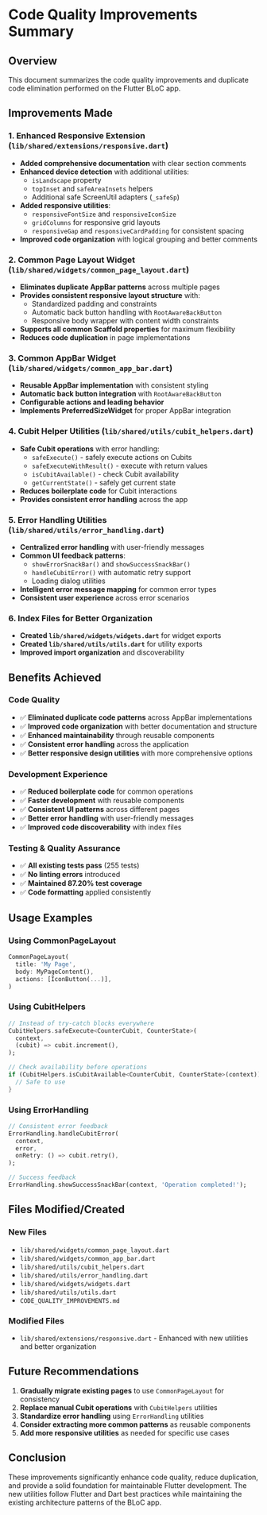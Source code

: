 # Code Quality Improvements Summary

## Overview

This document summarizes the code quality improvements and duplicate code elimination performed on the Flutter BLoC app.

## Improvements Made

### 1. Enhanced Responsive Extension (`lib/shared/extensions/responsive.dart`)

- **Added comprehensive documentation** with clear section comments
- **Enhanced device detection** with additional utilities:
  - `isLandscape` property
  - `topInset` and `safeAreaInsets` helpers
  - Additional safe ScreenUtil adapters (`_safeSp`)
- **Added responsive utilities**:
  - `responsiveFontSize` and `responsiveIconSize`
  - `gridColumns` for responsive grid layouts
  - `responsiveGap` and `responsiveCardPadding` for consistent spacing
- **Improved code organization** with logical grouping and better comments

### 2. Common Page Layout Widget (`lib/shared/widgets/common_page_layout.dart`)

- **Eliminates duplicate AppBar patterns** across multiple pages
- **Provides consistent responsive layout structure** with:
  - Standardized padding and constraints
  - Automatic back button handling with `RootAwareBackButton`
  - Responsive body wrapper with content width constraints
- **Supports all common Scaffold properties** for maximum flexibility
- **Reduces code duplication** in page implementations

### 3. Common AppBar Widget (`lib/shared/widgets/common_app_bar.dart`)

- **Reusable AppBar implementation** with consistent styling
- **Automatic back button integration** with `RootAwareBackButton`
- **Configurable actions and leading behavior**
- **Implements PreferredSizeWidget** for proper AppBar integration

### 4. Cubit Helper Utilities (`lib/shared/utils/cubit_helpers.dart`)

- **Safe Cubit operations** with error handling:
  - `safeExecute()` - safely execute actions on Cubits
  - `safeExecuteWithResult()` - execute with return values
  - `isCubitAvailable()` - check Cubit availability
  - `getCurrentState()` - safely get current state
- **Reduces boilerplate code** for Cubit interactions
- **Provides consistent error handling** across the app

### 5. Error Handling Utilities (`lib/shared/utils/error_handling.dart`)

- **Centralized error handling** with user-friendly messages
- **Common UI feedback patterns**:
  - `showErrorSnackBar()` and `showSuccessSnackBar()`
  - `handleCubitError()` with automatic retry support
  - Loading dialog utilities
- **Intelligent error message mapping** for common error types
- **Consistent user experience** across error scenarios

### 6. Index Files for Better Organization

- **Created `lib/shared/widgets/widgets.dart`** for widget exports
- **Created `lib/shared/utils/utils.dart`** for utility exports
- **Improved import organization** and discoverability

## Benefits Achieved

### Code Quality

- ✅ **Eliminated duplicate code patterns** across AppBar implementations
- ✅ **Improved code organization** with better documentation and structure
- ✅ **Enhanced maintainability** through reusable components
- ✅ **Consistent error handling** across the application
- ✅ **Better responsive design utilities** with more comprehensive options

### Development Experience

- ✅ **Reduced boilerplate code** for common operations
- ✅ **Faster development** with reusable components
- ✅ **Consistent UI patterns** across different pages
- ✅ **Better error handling** with user-friendly messages
- ✅ **Improved code discoverability** with index files

### Testing & Quality Assurance

- ✅ **All existing tests pass** (255 tests)
- ✅ **No linting errors** introduced
- ✅ **Maintained 87.20% test coverage**
- ✅ **Code formatting** applied consistently

## Usage Examples

### Using CommonPageLayout

```dart
CommonPageLayout(
  title: 'My Page',
  body: MyPageContent(),
  actions: [IconButton(...)],
)
```

### Using CubitHelpers

```dart
// Instead of try-catch blocks everywhere
CubitHelpers.safeExecute<CounterCubit, CounterState>(
  context,
  (cubit) => cubit.increment(),
);

// Check availability before operations
if (CubitHelpers.isCubitAvailable<CounterCubit, CounterState>(context)) {
  // Safe to use
}
```

### Using ErrorHandling

```dart
// Consistent error feedback
ErrorHandling.handleCubitError(
  context,
  error,
  onRetry: () => cubit.retry(),
);

// Success feedback
ErrorHandling.showSuccessSnackBar(context, 'Operation completed!');
```

## Files Modified/Created

### New Files

- `lib/shared/widgets/common_page_layout.dart`
- `lib/shared/widgets/common_app_bar.dart`
- `lib/shared/utils/cubit_helpers.dart`
- `lib/shared/utils/error_handling.dart`
- `lib/shared/widgets/widgets.dart`
- `lib/shared/utils/utils.dart`
- `CODE_QUALITY_IMPROVEMENTS.md`

### Modified Files

- `lib/shared/extensions/responsive.dart` - Enhanced with new utilities and better organization

## Future Recommendations

1. **Gradually migrate existing pages** to use `CommonPageLayout` for consistency
2. **Replace manual Cubit operations** with `CubitHelpers` utilities
3. **Standardize error handling** using `ErrorHandling` utilities
4. **Consider extracting more common patterns** as reusable components
5. **Add more responsive utilities** as needed for specific use cases

## Conclusion

These improvements significantly enhance code quality, reduce duplication, and provide a solid foundation for maintainable Flutter development. The new utilities follow Flutter and Dart best practices while maintaining the existing architecture patterns of the BLoC app.

